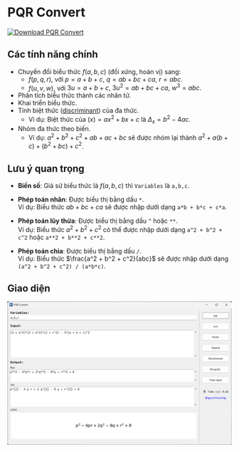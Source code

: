 # PQR Convert

<!-- BEGIN LATEST DOWNLOAD BUTTON -->
[![Download PQR Convert](https://custom-icon-badges.demolab.com/badge/-Download-blue?style=for-the-badge&logo=download&logoColor=white "Tải về PQR Convert")](https://github.com/nguyenhuyenag/pqr_convert/releases/)
<!-- END LATEST DOWNLOAD BUTTON -->

## Các tính năng chính
- Chuyển đổi biểu thức $f(a, b, c)$ (đối xứng, hoán vị) sang:
  + $f(p, q, r),$ với $p = a + b + c, \ q = ab + bc + ca, \ r = abc.$
  + $f(u, v, w),$ với $3u = a + b + c, \ 3u^2 = ab + bc + ca, \ w^3 = abc.$
- Phân tích biểu thức thành các nhân tử.
- Khai triển biểu thức.
- Tính biệt thức ([discriminant](https://en.wikipedia.org/wiki/Discriminant)) của đa thức.
  + Ví dụ: Biệt thức của $(x) = ax^2+bx+c$ là $\Delta_{x}=b^2 - 4ac.$
- Nhóm đa thức theo biến.
   + Ví dụ: $a^2 + b^2 + c^2 + ab + ac + bc$ sẽ được nhóm lại thành $a^2 + a(b + c) + (b^2 + bc) + c^2$.

## Lưu ý quan trọng
- **Biến số**: Giả sử biểu thức là $f(a,b,c)$ thì `Variables` là `a,b,c`.
- **Phép toán nhân**: Được biểu thị bằng dấu `*`.  
   Ví dụ: Biểu thức $ab + bc + ca$ sẽ được nhập dưới dạng `a*b + b*c + c*a`.

- **Phép toán lũy thừa**: Được biểu thị bằng dấu `^` hoặc `**`.  
   Ví dụ: Biểu thức $a^2 + b^2 + c^2$ có thể được nhập dưới dạng `a^2 + b^2 + c^2` hoặc `a**2 + b**2 + c**2`.
- **Phép toán chia**: Được biểu thị bằng dấu `/`.  
   Ví dụ: Biểu thức $\frac{a^2 + b^2 + c^2}{abc}$ sẽ được nhập dưới dạng `(a^2 + b^2 + c^2) / (a*b*c)`.

## Giao diện

![Giao diện Form](https://github.com/nguyenhuyenag/pqr_convert/blob/main/resources/screenshot.png?raw=true)
